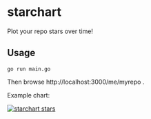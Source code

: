 # starchart

Plot your repo stars over time!

## Usage

```console
go run main.go
```

Then browse http://localhost:3000/me/myrepo .


Example chart:

[![starchart stars](https://caarlos0-st.herokuapp.com/caarlos0/starchart)](https://caarlos0-st.herokuapp.com/caarlos0/starchart)

